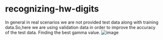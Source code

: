 # recognizing-hw-digits
In general in real scenarios we are not provided test data along with training data.So,here we are using validation data in order to improve the accuracy of the test data. Finding the best gamma value.
![image](https://user-images.githubusercontent.com/34184719/133897362-9a8405a0-9a6c-498d-81e2-e9b03126eb33.png)
